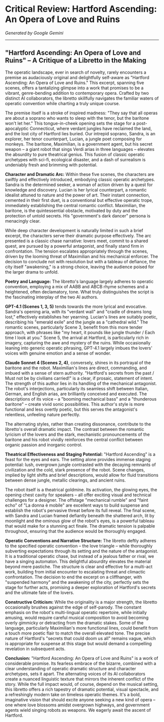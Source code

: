 # Critical Review: Hartford Ascending: An Opera of Love and Ruins

*Generated by Google Gemini*

---

## "Hartford Ascending: An Opera of Love and Ruins" – A Critique of a Libretto in the Making

The operatic landscape, ever in search of novelty, rarely encounters a premise as audaciously original and delightfully self-aware as "Hartford Ascending: An Opera of Love and Ruins." This excerpt, spanning five scenes, offers a tantalizing glimpse into a work that promises to be a vibrant, genre-bending addition to contemporary opera. Crafted by two distinct AI collaborators, the libretto skillfully navigates the familiar waters of operatic convention while charting a truly unique course.

The premise itself is a stroke of inspired madness: "They say that all operas are about a soprano who wants to sleep with the tenor, but the baritone won't let her." This tongue-in-cheek opening sets the stage for a post-apocalyptic Connecticut, where verdant jungles have reclaimed the land, and the lost city of Hartford lies buried. Our intrepid soprano, Sandra, is an explorer, her tenor counterpart, Lucian, a jungle poet composing for monkeys. The baritone, Maximilian, is a government agent, but his secret weapon – a giant robot that sings Verdi arias in three languages – elevates the absurdity to pure theatrical genius. This fusion of classic operatic archetypes with sci-fi, ecological disaster, and a dash of surrealism is undeniably fresh and brimming with potential.

**Character and Dramatic Arc:**
Within these five scenes, the characters are swiftly and effectively introduced, embodying classic operatic archetypes. Sandra is the determined seeker, a woman of action driven by a quest for knowledge and discovery. Lucian is her lyrical counterpart, a romantic idealist attuned to nature and the power of art. Their instant connection, cemented in their first duet, is a conventional but effective operatic trope, immediately establishing the central romantic conflict. Maximilian, the baritone, is the quintessential obstacle, motivated by duty and the protection of untold secrets. His "government's dark dancer" persona is menacingly clear.

While deep character development is naturally limited in such a brief excerpt, the characters serve their dramatic purpose effectively. The arc presented is a classic chase narrative: lovers meet, commit to a shared quest, are pursued by a powerful antagonist, and finally stand firm in confrontation. The tension escalates appropriately through the scenes, driven by the looming threat of Maximilian and his mechanical enforcer. The decision to conclude not with resolution but with a tableau of defiance, the city itself "awakening," is a strong choice, leaving the audience poised for the larger drama to unfold.

**Poetry and Language:**
The libretto's language largely adheres to operatic convention, employing a mix of AABB and ABCB rhyme schemes and a heightened, often declamatory, tone. What truly distinguishes the script is the fascinating interplay of the two AI authors.

**GPT-4.1 (Scenes 1, 3, 5)** tends towards the more lyrical and evocative. Sandra's opening aria, with its "verdant wall" and "cradle of dreams long lost," effectively establishes her yearning. Lucian's lines are suitably poetic, describing his "emerald exile" and the jungle as a "cathedral wild." The romantic scenes, particularly Scene 3, benefit from this more tender approach, with phrases like "my heart, it pounds like jungle thunder / Each time I look at you." Scene 5, the arrival at Hartford, is particularly rich in imagery, capturing the awe and mystery of the ruins. While occasionally leaning into generic operatic phrasing, GPT-4.1 largely imbues the lovers' voices with genuine emotion and a sense of wonder.

**Claude Sonnet 4 (Scenes 2, 4)**, conversely, shines in its portrayal of the baritone and the robot. Maximilian's lines are direct, commanding, and imbued with a sense of stern authority. "Hartford's secrets from the past / Must not be by civilians carried!" is a clear, if prosaic, statement of intent. The strength of this author lies in its handling of the mechanical antagonist. The robot's interjections, particularly its seamless shift between Italian, German, and English arias, are brilliantly conceived and executed. The descriptions of its voice – a "booming mechanical bass" and a "thunderous baritone" – create vivid sonic possibilities. This author's style is more functional and less overtly poetic, but this serves the antagonist's relentless, unfeeling nature perfectly.

The alternating styles, rather than creating dissonance, contribute to the libretto's overall dramatic impact. The contrast between the romantic lyricism of the lovers and the stark, mechanistic pronouncements of the baritone and his robot vividly reinforces the central conflict between organic passion and inorganic control.

**Theatrical Effectiveness and Staging Potential:**
"Hartford Ascending" is a feast for the eyes and ears. The setting alone provides immense staging potential: lush, overgrown jungle contrasted with the decaying remnants of civilization and the cold, stark presence of the robot. Scene changes, implied by light shifts and brief descriptions, would allow for fluid transitions between dense jungle, metallic clearings, and ancient ruins.

The robot itself is a theatrical goldmine. Its activation, the glowing eyes, the opening chest cavity for speakers – all offer exciting visual and technical challenges for a designer. The offstage "mechanical rumble" and "faint echo" of "La donna è mobile" are excellent ways to build suspense and establish the robot's pervasive threat before its full reveal. The final scene, with Sandra and Lucian framed defiantly beneath the shattered arch, lit by moonlight and the ominous glow of the robot's eyes, is a powerful tableau that would make for a stunning act finale. The dramatic tension is palpable throughout, ensuring that the audience would be thoroughly engaged.

**Operatic Conventions and Narrative Structure:**
The libretto deftly adheres to the specified operatic convention – the love triangle – while thoroughly subverting expectations through its setting and the nature of the antagonist. It is a traditional operatic chase, but instead of a jealous father or rival, we have a singing automaton. This delightful absurdity elevates the material beyond mere pastiche. The structure is clear and effective for a multi-act work, building from initial encounter to escalating threat and climactic confrontation. The decision to end the excerpt on a cliffhanger, with "suspended harmony" and the awakening of the city, perfectly sets the stage for further acts, promising a deeper exploration of Hartford's secrets and the ultimate fate of the lovers.

**Constructive Criticism:**
While the originality is a major strength, the libretto occasionally brushes against the edge of self-parody. The constant emphasis on the robot's multi-lingual operatic repertoire, while initially amusing, would require careful musical composition to avoid becoming overly gimmicky or detracting from the dramatic stakes. Some of the language, particularly Maximilian's more functional lines, could benefit from a touch more poetic flair to match the overall elevated tone. The precise nature of Hartford's "secrets that could doom us all" remains vague, which is appropriate for suspense at this stage but would demand a compelling revelation in subsequent acts.

**Conclusion:**
"Hartford Ascending: An Opera of Love and Ruins" is a work of considerable promise. Its fearless embrace of the bizarre, combined with a clear understanding of operatic dramatic structure and character archetypes, sets it apart. The alternating voices of its AI collaborators create a nuanced linguistic texture that mirrors the inherent conflict of the story. While the full impact would, of course, depend on the musical setting, this libretto offers a rich tapestry of dramatic potential, visual spectacle, and a refreshingly modern take on timeless operatic themes. It's a bold, imaginative vision that should excite anyone seeking a new kind of opera – one where love blossoms amidst overgrown highways, and government agents wield singing robots as weapons. We eagerly await the ascent of Hartford.
